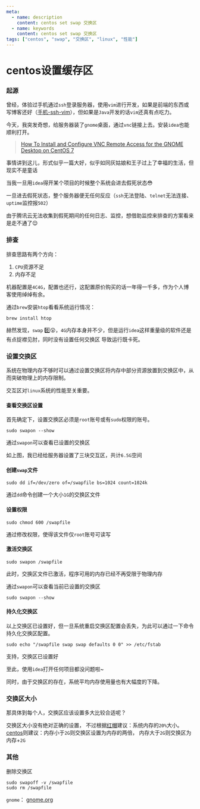 ```yaml
---
meta:
  - name: description
    content: centos set swap 交换区
  - name: keywords
    content: centos set swap 交换区
tags: ["centos", "swap", "交换区", "linux", "性能"]
---
```

# centos设置缓存区

### 起源

曾经，体验过手机通过`ssh`登录服务器，使用`vim`进行开发，如果是前端的东西或写博客还好（[手机-ssh-vim](https://z.wiki/misc/phone-blog.html)），但如果是`Java`开发的话`vim`还真有点吃力。

今天，我突发奇想，给服务器装了`gnome`桌面，通过`vnc`链接上去。安装`idea`也能顺利打开。

> [How To Install and Configure VNC Remote Access for the GNOME Desktop on CentOS 7](https://www.digitalocean.com/community/tutorials/how-to-install-and-configure-vnc-remote-access-for-the-gnome-desktop-on-centos-7)

事情讲到这儿，形式似乎一篇大好，似乎如同灰姑娘和王子过上了幸福的生活，但现实不是童话

当我一旦用`idea`得开某个项目的时候整个系统会进去假死状态😳

<ImgView title="gnome" url="https://1.z.wiki/autoupload/20221129/pQy8.1792X2176-image.png" />

<ImgView title="idea" url="https://1.z.wiki/autoupload/20221129/duWx.1792X2176-image.png" />

一旦进去假死状态，整个服务器便无任何反应（`ssh`无法登陆、`telnet`无法连接、`uptime`监控报`502`）

<ImgView title="系统假死" url="https://1.z.wiki/autoupload/20221129/fHkd.1060X1898-image.png" />

<ImgView title="监控 502" url="https://1.z.wiki/autoupload/20221129/TeGc.1326X1338-image.png" />

由于腾讯云无法收集到假死期间的任何日志、监控，想借助监控来排查的方案看来是走不通了😌

### 排查

排查思路有两个方向：

1. `CPU`资源不足
2. 内存不足

机器配置是`4C4G`，配置也还行，这配置原价购买的话一年得一千多，作为个人博客使用绰绰有余。

通过`brew`安装`htop`看看系统运行情况：

```shell
brew install htop
```

<ImgView title="htop 查看监控" url="https://2.z.wiki/autoupload/20221129/vu7o.1990X2484-image.png" />

赫然发现，`swap` 0️⃣😲，`4G`内存本身并不少，但是运行`idea`这样重量级的软件还是有点捉襟见肘，同时没有设置任何交换区
导致运行既卡死。

### 设置交换区

系统在物理内存不够时可以通过设置交换区将内存中部分资源放置到交换区中，从而突破物理上的内存限制。

交互区对`linux`系统的性能至关重要。

#### 查看交换区设置

首先确定下，设置交换区必须是`root`账号或有`sudo`权限的账号。

```shell
sudo swapon --show
```

通过`swapon`可以查看已设置的交换区

<ImgView title="查看交换区" url="https://2.z.wiki/autoupload/20221129/Gmv4.630X1280-image.png" />


如上图，我已经给服务器设置了三块交互区，共计`6.5G`空间

#### 创建`swap`文件

```shell
sudo dd if=/dev/zero of=/swapfile bs=1024 count=1024k
```

通过`dd`命令创建一个大小`1G`的交换区文件

#### 设置权限

```shell
sudo chmod 600 /swapfile
```

通过修改权限，使得该文件仅`root`账号可读写

#### 激活交换区

```shell
sudo swapon /swapfile
```

此时，交换区文件已激活，程序可用的内存已经不再受限于物理内存

通过`swapon`可以查看当前已设置的交换区

```shell
sudo swapon --show
```

#### 持久化交换区

以上交换区已设置好，但一旦系统重启交换区配置会丢失，为此可以通过一下命令持久化交换区配置。

```shell
sudo echo "/swapfile swap swap defaults 0 0" >> /etc/fstab
```

支持，交换区已设置好

至此，使用`idea`打开任何项目都没问题啦~

<ImgView title="运行 idea" url="https://2.z.wiki/autoupload/20221129/hlwX.1792X2176-image.png" />

同时，由于交换区的存在，系统平均内存使用量也有大幅度的下降。

<ImgView title="内存监控 大幅下降" url="https://2.z.wiki/autoupload/20221129/vlDo.1076X2134-image.png" />

### 交换区大小

那具体到每个人，交换区应该设置多大比较合适呢？

交换区大小没有绝对正确的设置，
不过根据[红帽](https://www.redhat.com/en/blog/do-we-really-need-swap-modern-systems)建议：系统内存的`20%`大小。
[centos](https://www.centos.org/docs/5/html/Deployment_Guide-en-US/ch-swapspace.html)则建议：内存小于`2G`则交换区设置为内存的两倍，
内存大于`2G`则交换区为内存+`2G`

### 其他

删除交换区

```shell
sudo swapoff -v /swapfile
sudo rm /swapfile
```


`gnome`： [gnome.org](https://www.gnome.org/)

